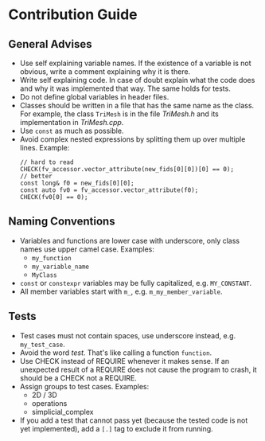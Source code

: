 # Contribution Guide

## General Advises

- Use self explaining variable names. If the existence of a variable is not obvious, write a comment explaining why it is there.
- Write self explaining code. In case of doubt explain what the code does and why it was implemented that way. The same holds for tests.
- Do not define global variables in header files.
- Classes should be written in a file that has the same name as the class. For example, the class `TriMesh` is in the file _TriMesh.h_ and its implementation in _TriMesh.cpp_.
- Use `const` as much as possible.
- Avoid complex nested expressions by splitting them up over multiple lines. Example:
  ```
  // hard to read
  CHECK(fv_accessor.vector_attribute(new_fids[0][0])[0] == 0);
  // better
  const long& f0 = new_fids[0][0];
  const auto fv0 = fv_accessor.vector_attribute(f0);
  CHECK(fv0[0] == 0);
  ```

## Naming Conventions

- Variables and functions are lower case with underscore, only class names use upper camel case. Examples:
  - `my_function`
  - `my_variable_name`
  - `MyClass`
- `const` or `constexpr` variables may be fully capitalized, e.g. `MY_CONSTANT`.
- All member variables start with `m_`, e.g. `m_my_member_variable`.

## Tests

- Test cases must not contain spaces, use underscore instead, e.g. `my_test_case`.
- Avoid the word _test_. That's like calling a function `function`.
- Use CHECK instead of REQUIRE whenever it makes sense. If an unexpected result of a REQUIRE does not cause the program to crash, it should be a CHECK not a REQUIRE.
- Assign groups to test cases. Examples:
  - 2D / 3D
  - operations
  - simplicial_complex
- If you add a test that cannot pass yet (because the tested code is not yet implemented), add a `[.]` tag to exclude it from running.
